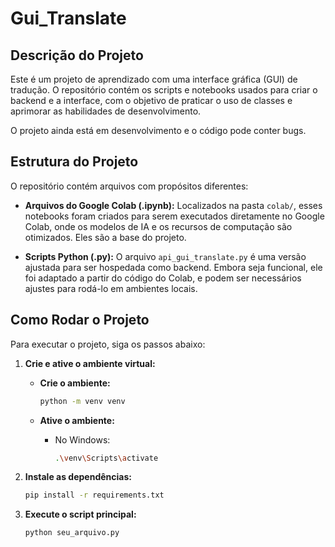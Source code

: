 # Gui_Translate

## Descrição do Projeto

Este é um projeto de aprendizado com uma interface gráfica (GUI) de tradução. O repositório contém os scripts e notebooks usados para criar o backend e a interface, com o objetivo de praticar o uso de classes e aprimorar as habilidades de desenvolvimento.

O projeto ainda está em desenvolvimento e o código pode conter bugs.

## Estrutura do Projeto

O repositório contém arquivos com propósitos diferentes:

-   **Arquivos do Google Colab (.ipynb):** Localizados na pasta `colab/`, esses notebooks foram criados para serem executados diretamente no Google Colab, onde os modelos de IA e os recursos de computação são otimizados. Eles são a base do projeto.

-   **Scripts Python (.py):** O arquivo `api_gui_translate.py` é uma versão ajustada para ser hospedada como backend. Embora seja funcional, ele foi adaptado a partir do código do Colab, e podem ser necessários ajustes para rodá-lo em ambientes locais.

## Como Rodar o Projeto

Para executar o projeto, siga os passos abaixo:

1.  **Crie e ative o ambiente virtual:**

    -   **Crie o ambiente:**
        ```bash
        python -m venv venv
        ```

    -   **Ative o ambiente:**
        -   No Windows:
            ```bash
            .\venv\Scripts\activate
            ```

2.  **Instale as dependências:**
    ```bash
    pip install -r requirements.txt
    ```

3.  **Execute o script principal:**
    ```bash
    python seu_arquivo.py
    ```
